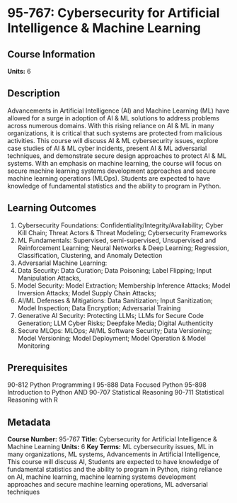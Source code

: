 # 95-767: Cybersecurity for Artificial Intelligence & Machine Learning

## Course Information

**Units:** 6

## Description

Advancements in Artificial Intelligence (AI) and Machine Learning (ML) have allowed for a surge in adoption of AI & ML solutions to address problems across numerous domains. With this rising reliance on AI & ML in many organizations, it is critical that such systems are protected from malicious activities. This course will discuss AI & ML cybersecurity issues, explore case studies of AI & ML cyber incidents, present AI & ML adversarial techniques, and demonstrate secure design approaches to protect AI & ML systems. With an emphasis on machine learning, the course will focus on secure machine learning systems development approaches and secure machine learning operations (MLOps). Students are expected to have knowledge of fundamental statistics and the ability to program in Python.

## Learning Outcomes

1. Cybersecurity Foundations: Confidentiality/Integrity/Availability; Cyber Kill Chain; Threat Actors & Threat Modeling; Cybersecurity Frameworks
2. ML Fundamentals: Supervised, semi-supervised, Unsupervised and Reinforcement Learning; Neural Networks & Deep Learning; Regression, Classification, Clustering, and Anomaly Detection
3. Adversarial Machine Learning:
4. Data Security: Data Curation; Data Poisoning; Label Flipping; Input Manipulation Attacks,
5. Model Security: Model Extraction; Membership Inference Attacks; Model Inversion Attacks; Model Supply Chain Attacks;
6. AI/ML Defenses & Mitigations: Data Sanitization; Input Sanitization; Model Inspection; Data Encryption; Adversarial Training
7. Generative AI Security: Protecting LLMs; LLMs for Secure Code Generation; LLM Cyber Risks; Deepfake Media; Digital Authenticity
8. Secure MLOps: MLOps; AI/ML Software Security; Data Versioning; Model Versioning; Model Deployment; Model Operation & Model Monitoring

## Prerequisites

90-812 Python Programming I <or> 95-888 Data Focused Python <or> 95-898 Introduction to Python AND 90-707 Statistical Reasoning <or> 90-711 Statistical Reasoning with R

## Metadata

**Course Number:** 95-767
**Title:** Cybersecurity for Artificial Intelligence & Machine Learning
**Units:** 6
**Key Terms:** ML cybersecurity issues, ML in many organizations, ML systems, Advancements in Artificial Intelligence, This course will discuss AI, Students are expected to have knowledge of fundamental statistics and the ability to program in Python, rising reliance on AI, machine learning, machine learning systems development approaches and secure machine learning operations, ML adversarial techniques
